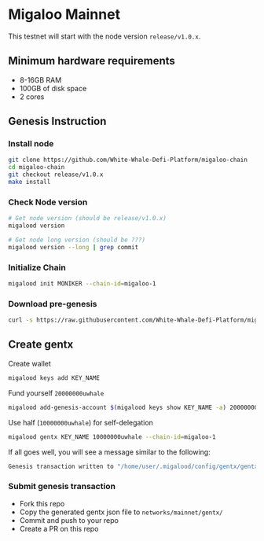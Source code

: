 # Migaloo Mainnet

This testnet will start with the node version `release/v1.0.x`.

## Minimum hardware requirements

- 8-16GB RAM
- 100GB of disk space
- 2 cores

## Genesis Instruction

### Install node

```bash
git clone https://github.com/White-Whale-Defi-Platform/migaloo-chain
cd migaloo-chain
git checkout release/v1.0.x
make install
```

### Check Node version

```bash
# Get node version (should be release/v1.0.x)
migalood version

# Get node long version (should be ???)
migalood version --long | grep commit
```

### Initialize Chain

```bash
migalood init MONIKER --chain-id=migaloo-1
```

### Download pre-genesis

```bash
curl -s https://raw.githubusercontent.com/White-Whale-Defi-Platform/migaloo-chain/main/networks/mainnet/pre-genesis.json > ~/.migalood/config/genesis.json
```

## Create gentx

Create wallet

```bash
migalood keys add KEY_NAME
```

Fund yourself `20000000uwhale`

```bash
migalood add-genesis-account $(migalood keys show KEY_NAME -a) 20000000uwhale
```

Use half (`10000000uwhale`) for self-delegation

```bash
migalood gentx KEY_NAME 10000000uwhale --chain-id=migaloo-1
```

If all goes well, you will see a message similar to the following:

```bash
Genesis transaction written to "/home/user/.migalood/config/gentx/gentx-******.json"
```

### Submit genesis transaction

- Fork this repo
- Copy the generated gentx json file to `networks/mainnet/gentx/`
- Commit and push to your repo
- Create a PR on this repo
